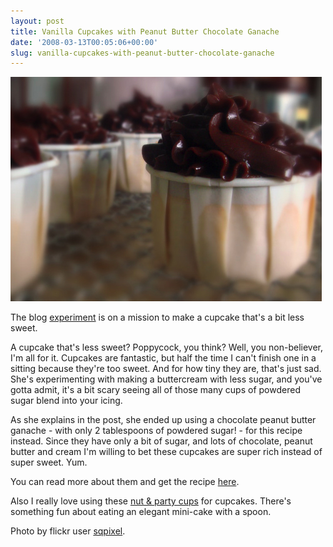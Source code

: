 ```yaml
---
layout: post
title: Vanilla Cupcakes with Peanut Butter Chocolate Ganache
date: '2008-03-13T00:05:06+00:00'
slug: vanilla-cupcakes-with-peanut-butter-chocolate-ganache
---
```

<a href="http://e-xperiments.com/files/vanillaccpeanutb.php"><img src='images/uploads/2008/03/van_ccake.jpg' alt='vancupcake' /></a>

The blog <a href="http://e-xperiments.com/index.php">experiment</a> is on a mission to make a cupcake that's a bit less sweet. 

A cupcake that's less sweet? Poppycock, you think? Well, you non-believer, I'm all for it. Cupcakes are fantastic, but half the time I can't finish one in a sitting because they're too sweet. And for how tiny they are, that's just sad. She's experimenting with making a buttercream with less sugar, and you've gotta admit, it's a bit scary seeing all of those many cups of powdered sugar blend into your icing. 

As she explains in the post, she ended up using a chocolate peanut butter ganache - with only 2 tablespoons of powdered sugar! - for this recipe instead. Since they have only a bit of sugar, and lots of chocolate, peanut butter and cream I'm willing to bet these cupcakes are super rich instead of super sweet. Yum.

You can read more about them and get the recipe <a href="http://e-xperiments.com/files/vanillaccpeanutb.php">here</a>.

Also I really love using these <a href="http://astore.amazon.com/thechocolatpe-20/detail/B0000VZ26G/103-8370542-8519815">nut & party cups</a> for cupcakes. There's something fun about eating an elegant mini-cake with a spoon.

Photo by flickr user <a href="http://www.flickr.com/photos/elenaho/">sqpixel</a>.
